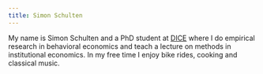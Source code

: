 ```yaml
---
title: Simon Schulten
---
```


My name is Simon Schulten and a PhD student at [DICE](http://www.dice.hhu.de/) where I do empirical research in behavioral economics and teach a lecture on methods in institutional economics. In my free time I enjoy bike rides, cooking and classical music.
